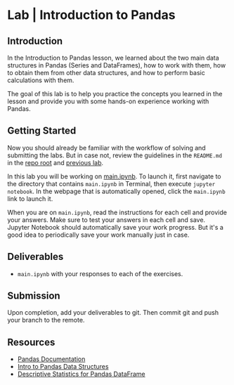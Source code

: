 

# Lab | Introduction to Pandas

## Introduction

In the Introduction to Pandas lesson, we learned about the two main data structures in Pandas (Series and DataFrames), how to work with them, how to obtain them from other data structures, and how to perform basic calculations with them.

The goal of this lab is to help you practice the concepts you learned in the lesson and provide you with some hands-on experience working with Pandas.

## Getting Started

Now you should already be familiar with the workflow of solving and submitting the labs. But in case not, review the guidelines in the `README.md` in the [repo root](../..) and [previous lab](../lab-pandas).

In this lab you will be working on [main.ipynb](your-code/main.ipynb). To launch it, first navigate to the directory that contains `main.ipynb` in Terminal, then execute `jupyter notebook`. In the webpage that is automatically opened, click the `main.ipynb` link to launch it.

When you are on `main.ipynb`, read the instructions for each cell and provide your answers. Make sure to test your answers in each cell and save. Jupyter Notebook should automatically save your work progress. But it's a good idea to periodically save your work manually just in case.

## Deliverables

- `main.ipynb` with your responses to each of the exercises.

## Submission

Upon completion, add your deliverables to git. Then commit git and push your branch to the remote.

## Resources

- [Pandas Documentation](https://pandas.pydata.org/pandas-docs/stable/)
- [Intro to Pandas Data Structures](https://pandas.pydata.org/pandas-docs/stable/dsintro.html)
- [Descriptive Statistics for Pandas DataFrame](https://chrisalbon.com/python/data_wrangling/pandas_dataframe_descriptive_stats/)
